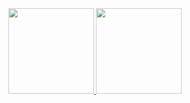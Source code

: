 <a href="https://github.com/ruimachado23">
  <img height="170em" src="https://github-readme-stats.vercel.app/api?username=ruimachado23&theme=tokyonight&show_icons=true" />
  <img height="170em" src="https://github-readme-stats.vercel.app/api/top-langs/?username=ruimachado23&theme=tokyonight&layout=compact" />
</a>
